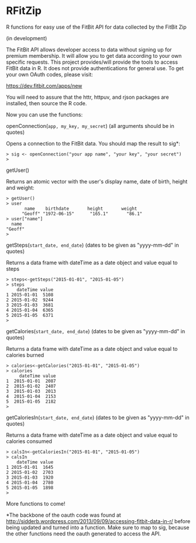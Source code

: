 RFitZip
=======

R functions for easy use of the FitBit API for data collected by the FitBit Zip

(in development)

The FitBit API allows developer access to data without signing up for premium membership. It will allow you to get data according to your own specific requests. This project provides/will provide the tools to access FitBit data in R. It does not provide authentications for general use. To get your own OAuth codes, please visit:

https://dev.fitbit.com/apps/new

You will need to assure that the httr, httpuv, and rjson packages are installed, then source the R code.

Now you can use the functions:

openConnection(`app, my_key, my_secret`) (all arguments should be in quotes)

Opens a connection to the FitBit data. You should map the result to sig*:

    > sig <- openConnection("your app name", "your key", "your secret")
    >

getUser()

Returns an atomic vector with the user's display name, date of birth, height and weight:

    > getUser()
    > user
           name    birthdate       height       weight 
          "Geoff" "1972-06-15"      "165.1"       "86.1" 
    > user["name"]
      name 
    "Geoff" 
    > 


getSteps(`start_date, end_date`) (dates to be given as "yyyy-mm-dd" in quotes)

Returns a data frame with dateTime as a date object and value equal to steps
 
    > steps<-getSteps("2015-01-01", "2015-01-05")
    > steps
        dateTime value
    1 2015-01-01  5108
    2 2015-01-02  9244
    3 2015-01-03  3681
    4 2015-01-04  6365
    5 2015-01-05  6371
    > 

getCalories(`start_date, end_date`) (dates to be given as "yyyy-mm-dd" in quotes)

Returns a data frame with dateTime as a date object and value equal to calories burned

    > calories<-getCalories("2015-01-01", "2015-01-05")
    > calories
         dateTime value
    1  2015-01-01  2087
    2  2015-01-02  2407
    3  2015-01-03  2013
    4  2015-01-04  2153
    5  2015-01-05  2182
    > 

getCaloriesIn(`start_date, end_date`) (dates to be given as "yyyy-mm-dd" in quotes)

Returns a data frame with dateTime as a date object and value equal to calories consumed

    > calsIn<-getCaloriesIn("2015-01-01", "2015-01-05")
    > calsIn
        dateTime value
    1 2015-01-01  1645
    2 2015-01-02  2703
    3 2015-01-03  1920
    4 2015-01-04  2780
    5 2015-01-05  1898
    > 

More functions to come!

*The backbone of the oauth code was found at http://sidderb.wordpress.com/2013/09/09/accessing-fitbit-data-in-r/ before being updated and turned into a function. Make sure to map to sig, because the other functions need the oauth generated to access the API.
